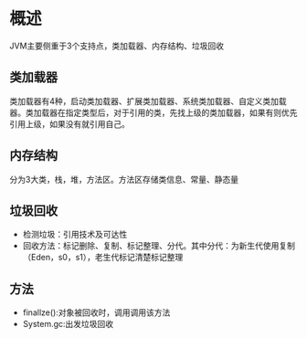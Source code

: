 # 概述
JVM主要侧重于3个支持点，类加载器、内存结构、垃圾回收
## 类加载器
类加载器有4种，启动类加载器、扩展类加载器、系统类加载器、自定义类加载器。类加载器在指定类型后，对于引用的类，先找上级的类加载器，如果有则优先引用上级，如果没有就引用自己。
## 内存结构
分为3大类，栈，堆，方法区。方法区存储类信息、常量、静态量
## 垃圾回收
+ 检测垃圾：引用技术及可达性
+ 回收方法：标记删除、复制、标记整理、分代。其中分代：为新生代使用复制（Eden，s0，s1），老生代标记清楚标记整理
## 方法
+ finallze():对象被回收时，调用调用该方法
+ System.gc:出发垃圾回收